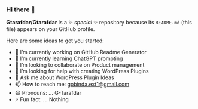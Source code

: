### Hi there 👋


**Gtarafdar/Gtarafdar** is a ✨ _special_ ✨ repository because its `README.md` (this file) appears on your GitHub profile.

Here are some ideas to get you started:

- 🔭 I’m currently working on GitHub Readme Generator
- 🌱 I’m currently learning ChatGPT prompting
- 👯 I’m looking to collaborate on Product management
- 🤔 I’m looking for help with creating WordPress Plugins
- 💬 Ask me about WordPress Plugin Ideas
- 📫 How to reach me: gobinda.ext1@gmail.com
- 😄 Pronouns: ... G-Tarafdar
- ⚡ Fun fact: ... Nothing

